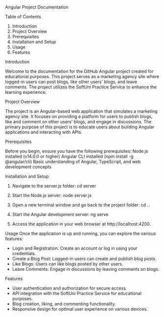 Angular Project Documentation

Table of Contents
1. Introduction
2. Project Overview
3. Prerequisites
4. Installation and Setup
5. Usage
6. Features

Introduction

Welcome to the documentation for the GitHub Angular project created for educational purposes. This project serves as a marketing agency site where logged-in users can post blogs, like other users' blogs, and leave comments. The project utilizes the SoftUni Practice Service to enhance the learning experience.

Project Overview

The project is an Angular-based web application that simulates a marketing agency site. It focuses on providing a platform for users to publish blogs, like and comment on other users' blogs, and engage in discussions. The primary purpose of this project is to educate users about building Angular applications and interacting with APIs.

Prerequisites

Before you begin, ensure you have the following prerequisites:
Node.js installed (v14.0.0 or higher)
Angular CLI installed (npm install -g @angular/cli)
Basic understanding of Angular, TypeScript, and web development concepts

Installation and Setup

1. Navigate to the server.js folder:
cd server

2. Start the Node.js server:
node server.js

3. Open a new terminal window and go back to the project folder:
cd ..

4. Start the Angular development server:
ng serve

5. Access the application in your web browser at http://localhost:4200.

Usage
Once the application is up and running, you can explore the various features:
 - Login and Registration: Create an account or log in using your credentials.
 - Create a Blog Post: Logged-in users can create and publish blog posts.
 - Like Blogs: Users can like blogs posted by other users.
 - Leave Comments: Engage in discussions by leaving comments on blogs.

Features
 - User authentication and authorization for secure access.
 - API integration with the SoftUni Practice Service for educational purposes.
 - Blog creation, liking, and commenting functionality.
 - Responsive design for optimal user experience on various devices.

